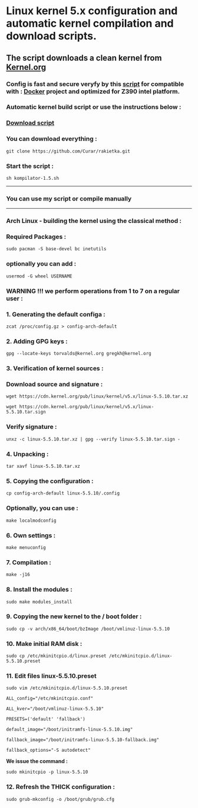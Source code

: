 
# Linux kernel 5.x configuration and automatic kernel compilation and download scripts.
## The script downloads a clean kernel from [Kernel.org](https://kernel.org)
### Config is fast and secure veryfy by this [script](https://github.com/moby/moby/blob/master/contrib/check-config.sh) for compatible with : [Docker](https://docs.docker.com) project and optimized for Z390 intel platform.
### Automatic kernel build script or use the instructions below :
### [Download script](https://github.com/Curar/rakietka/releases/download/1.5/kompilator-1.5.sh)
### You can download everything :
`git clone https://github.com/Curar/rakietka.git`
### Start the script :
`sh kompilator-1.5.sh`
***
### You can use my script or compile manually
***
### Arch Linux - building the kernel using the classical method :
### Required Packages :
`sudo pacman -S base-devel bc inetutils`
### optionally you can add :
`usermod -G wheel USERNAME`
### WARNING !!! we perform operations from 1 to 7 on a regular user :
### 1. Generating the default configa :
 `zcat /proc/config.gz > config-arch-default`
### 2. Adding GPG keys :
 `gpg --locate-keys torvalds@kernel.org gregkh@kernel.org`
### 3. Verification of kernel sources :
### Download source and signature :
 `wget https://cdn.kernel.org/pub/linux/kernel/v5.x/linux-5.5.10.tar.xz`

 `wget https://cdn.kernel.org/pub/linux/kernel/v5.x/linux-5.5.10.tar.sign`
### Verify signature :
 `unxz -c linux-5.5.10.tar.xz | gpg --verify linux-5.5.10.tar.sign -`
### 4. Unpacking :
 `tar xavf linux-5.5.10.tar.xz`
### 5. Copying the configuration :
 `cp config-arch-default linux-5.5.10/.config`
### Optionally, you can use :
 `make localmodconfig`
### 6. Own settings :
 `make menuconfig`
### 7. Compilation :
 `make -j16`
### 8. Install the modules :
 `sudo make modules_install`
### 9. Copying the new kernel to the / boot folder :
 `sudo cp -v arch/x86_64/boot/bzImage /boot/vmlinuz-linux-5.5.10`
### 10. Make initial RAM disk :
 `sudo cp /etc/mkinitcpio.d/linux.preset /etc/mkinitcpio.d/linux-5.5.10.preset`
### 11. Edit files linux-5.5.10.preset
 `sudo vim /etc/mkinitcpio.d/linux-5.5.10.preset`

 ```
 ALL_config="/etc/mkinitcpio.conf"

 ALL_kver="/boot/vmlinuz-linux-5.5.10"

 PRESETS=('default' 'fallback')

 default_image="/boot/initramfs-linux-5.5.10.img"

 fallback_image="/boot/initramfs-linux-5.5.10-fallback.img"

 fallback_options="-S autodetect"
 ```

**We issue the command :**

 `sudo mkinitcpio -p linux-5.5.10`

### 12. Refresh the THICK configuration :
 `sudo grub-mkconfig -o /boot/grub/grub.cfg`

